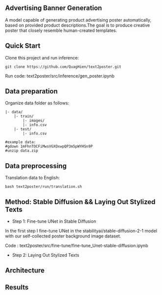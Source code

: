 ##  Advertising Banner Generation
A model capable of generating product advertising poster automatically, based on provided product descriptions.The goal is to produce creative poster that closely resemble human-created templates.
## Quick Start
Clone this project and run inference:
```
git clone https://github.com/QuagHien/text2poster.git
```

Run code: text2poster/src/inference/gen_poster.ipynb

## Data preparation
Organize data folder as follows:
  ```
  |- data/
      |- train/
          |- images/
          |- info.csv
      |- test/
          |- info.csv

#example data:
#gdown 1mFhnTOCFiMwsVGXOxwpQP3m5pWYHSn9P
#unzip data.zip
  ```
## Data preprocessing
Translation data to English:
```
bash text2poster/run/translation.sh
```
## Method: Stable Diffusion && Laying Out Stylized Texts
*   Step 1: Fine-tune UNet in Stable Diffusion

  In the first step I fine-tune UNet in the stabilityai/stable-diffusion-2-1 model with our self-collected poster background image dataset.

  Code : text2poster/src/fine-tune/fine-tune_Unet-stable-diffusion.ipynb
*   Step 2: Laying Out Stylized Texts

## Architecture

## Results
